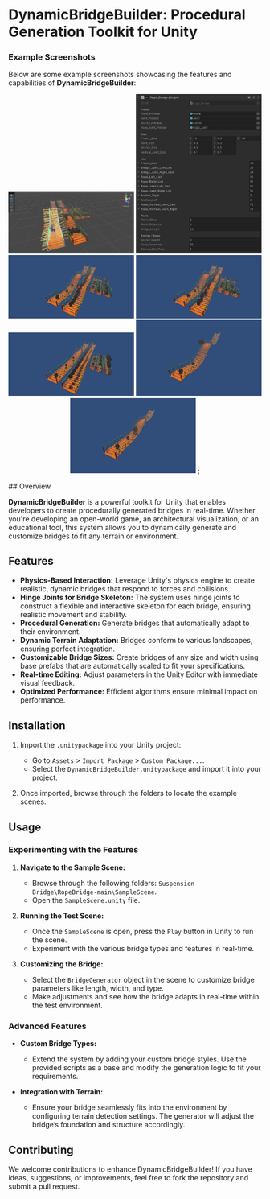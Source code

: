 # DynamicBridgeBuilder: Procedural Generation Toolkit for Unity
### Example Screenshots

Below are some example screenshots showcasing the features and capabilities of **DynamicBridgeBuilder**:

<p align="center">
  <img src= "https://github.com/Silent0Wings/DynamicBridgeBuilder-Procedural-Generation-Toolkit-for-Unity/blob/bd1195bb335901157c99602c1c0a660b85b0cdef/Screenshot/1.png" alt="Bridge Generation" width="250"/>
  <img src= "https://github.com/Silent0Wings/DynamicBridgeBuilder-Procedural-Generation-Toolkit-for-Unity/blob/bd1195bb335901157c99602c1c0a660b85b0cdef/Screenshot/2.png" alt="Bridge Generation" width="250"/>
  <img src= "https://github.com/Silent0Wings/DynamicBridgeBuilder-Procedural-Generation-Toolkit-for-Unity/blob/bd1195bb335901157c99602c1c0a660b85b0cdef/Screenshot/3.png" alt="Bridge Generation" width="250"/>
  <img src= "https://github.com/Silent0Wings/DynamicBridgeBuilder-Procedural-Generation-Toolkit-for-Unity/blob/bd1195bb335901157c99602c1c0a660b85b0cdef/Screenshot/4.png" alt="Bridge Generation" width="250"/>
  <img src= "https://github.com/Silent0Wings/DynamicBridgeBuilder-Procedural-Generation-Toolkit-for-Unity/blob/bd1195bb335901157c99602c1c0a660b85b0cdef/Screenshot/5.png" alt="Bridge Generation" width="250"/>
  <img src= "https://github.com/Silent0Wings/DynamicBridgeBuilder-Procedural-Generation-Toolkit-for-Unity/blob/bd1195bb335901157c99602c1c0a660b85b0cdef/Screenshot/6.png" alt="Bridge Generation" width="250"/>
  <img src= "https://github.com/Silent0Wings/DynamicBridgeBuilder-Procedural-Generation-Toolkit-for-Unity/blob/bd1195bb335901157c99602c1c0a660b85b0cdef/Screenshot/7.png" alt="Bridge Generation" width="250"/>
;
</p>
## Overview

**DynamicBridgeBuilder** is a powerful toolkit for Unity that enables developers to create procedurally generated bridges in real-time. Whether you're developing an open-world game, an architectural visualization, or an educational tool, this system allows you to dynamically generate and customize bridges to fit any terrain or environment.

## Features

- **Physics-Based Interaction:** Leverage Unity's physics engine to create realistic, dynamic bridges that respond to forces and collisions.
- **Hinge Joints for Bridge Skeleton:** The system uses hinge joints to construct a flexible and interactive skeleton for each bridge, ensuring realistic movement and stability.
- **Procedural Generation:** Generate bridges that automatically adapt to their environment.
- **Dynamic Terrain Adaptation:** Bridges conform to various landscapes, ensuring perfect integration.
- **Customizable Bridge Sizes:** Create bridges of any size and width using base prefabs that are automatically scaled to fit your specifications.
- **Real-time Editing:** Adjust parameters in the Unity Editor with immediate visual feedback.
- **Optimized Performance:** Efficient algorithms ensure minimal impact on performance.

## Installation

1. Import the `.unitypackage` into your Unity project:
   - Go to `Assets` > `Import Package` > `Custom Package...`.
   - Select the `DynamicBridgeBuilder.unitypackage` and import it into your project.

2. Once imported, browse through the folders to locate the example scenes.

## Usage

### Experimenting with the Features

1. **Navigate to the Sample Scene:**
   - Browse through the following folders: `Suspension Bridge\RopeBridge-main\SampleScene`.
   - Open the `SampleScene.unity` file.

2. **Running the Test Scene:**
   - Once the `SampleScene` is open, press the `Play` button in Unity to run the scene.
   - Experiment with the various bridge types and features in real-time.

3. **Customizing the Bridge:**
   - Select the `BridgeGenerator` object in the scene to customize bridge parameters like length, width, and type.
   - Make adjustments and see how the bridge adapts in real-time within the test environment.



### Advanced Features

- **Custom Bridge Types:**
  - Extend the system by adding your custom bridge styles. Use the provided scripts as a base and modify the generation logic to fit your requirements.
  
- **Integration with Terrain:**
  - Ensure your bridge seamlessly fits into the environment by configuring terrain detection settings. The generator will adjust the bridge’s foundation and structure accordingly.

## Contributing

We welcome contributions to enhance DynamicBridgeBuilder! If you have ideas, suggestions, or improvements, feel free to fork the repository and submit a pull request.


